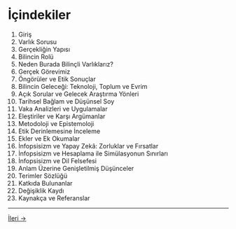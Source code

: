 # İçindekiler

1. Giriş
2. Varlık Sorusu
3. Gerçekliğin Yapısı
4. Bilincin Rolü
5. Neden Burada Bilinçli Varlıklarız?
6. Gerçek Görevimiz
7. Öngörüler ve Etik Sonuçlar
8. Bilincin Geleceği: Teknoloji, Toplum ve Evrim
9. Açık Sorular ve Gelecek Araştırma Yönleri
10. Tarihsel Bağlam ve Düşünsel Soy
11. Vaka Analizleri ve Uygulamalar
12. Eleştiriler ve Karşı Argümanlar
13. Metodoloji ve Epistemoloji
14. Etik Derinlemesine İnceleme
15. Ekler ve Ek Okumalar
16. İnfopsisizm ve Yapay Zekâ: Zorluklar ve Fırsatlar
17. İnfopsisizm ve Hesaplama ile Simülasyonun Sınırları
18. İnfopsisizm ve Dil Felsefesi
19. Anlam Üzerine Genişletilmiş Düşünceler
20. Terimler Sözlüğü
21. Katkıda Bulunanlar
22. Değişiklik Kaydı
23. Kaynakça ve Referanslar

---
<div class="navigation-links"><a href="01_Giriş.md" class="nav-link next-link">İleri →</a>
</div>
